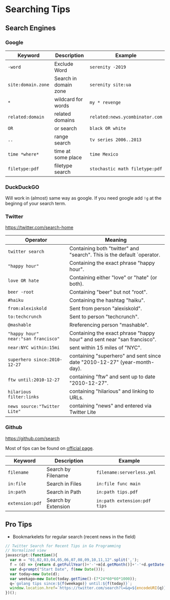 # Searching Tips

## Search Engines

### Google

 Keyword            | Description           | Example
--------------------|-----------------------|----------------------------
`-word`             | Exclude Word          | `serenity -2019`
`site:domain.zone`  | Search in domain zone | `serenity site:ua`
`*`                 | wildcard for words    | `my * revenge`
`related:domain`    | related domains       | `related:news.ycombinator.com`
`OR`                | or search             | `black OR white`
`..`                | range search          | `tv series 2006..2013`
`time *where*`      | time at some place    | `time Mexico`
`filetype:pdf`      | filetype search       | `stochastic math filetype:pdf`

### DuckDuckGO

Will work in (almost) same way as google. If you need google add `!g` at the beginng of your search term.

### Twitter
https://twitter.com/search-home

 Operator                           | Meaning
------------------------------------|-------------------------------------------------------------
`twitter search`                    | Containing both "twitter" and "search". This is the default `operator.
`"happy hour"`                      | Containing the exact phrase "happy hour".
`love OR hate`                      | Containing either "love" or "hate" (or both).
`beer -root`                        | Containing "beer" but not "root".
`#haiku`                            | Containing the hashtag "haiku".
`from:alexiskold`                   | Sent from person "alexiskold".
`to:techcrunch`                     | Sent to person "techcrunch".
`@mashable`                         | Rreferencing person "mashable".
`"happy hour" near:"san francisco"` | Containing the exact phrase "happy hour" and sent near "san francisco".
`near:NYC within:15mi`              |sent within 15 miles of "NYC".
`superhero since:2010-12-27`        |containing "superhero" and sent since date "2010-12-27" (year-month-day).
`ftw until:2010-12-27`              |containing "ftw" and sent up to date "2010-12-27".
`hilarious filter:links`            |containing "hilarious" and linking to URLs.
`news source:"Twitter Lite"`        |containing "news" and entered via Twitter Lite


### Github

https://github.com/search

Most of tips can be found on [official page](https://help.github.com/articles/searching-code/).

 Keyword        | Description           | Example
----------------|-----------------------|----------------------------
`filename`      | Search by Filename    | `filename:serverless.yml`
`in:file`       | Search in Files       | `in:file func main`
`in:path`       | Search in Path        | `in:path tips.pdf`
`extension:pdf` | Search by Extension   | `in:path extension:pdf tips`


## Pro Tips

 * Bookmarkelets for regular search (recent news in the field)

  ```javascript
  // Twitter Search for Recent Tips in Go Programming
  // Normalized view
  javascript:(function(){
    var m = "01,02,03,04,05,06,07,08,09,10,11,12".split(',');
    f = (d) => {return d.getFullYear()+'-'+m[d.getMonth()]+'-'+d.getDate()};
    var d=prompt("Start Date", f(new Date()));
    var today=new Date(d);
    var weekago=new Date(today.getTime()-(7*24*60*60*1000));
    q=`golang tips since:${f(weekago)} until:${f(today)}`;
    window.location.href=`https://twitter.com/search?l=&q=${encodeURI(q)}&src=typd`;
  })();
  ```
